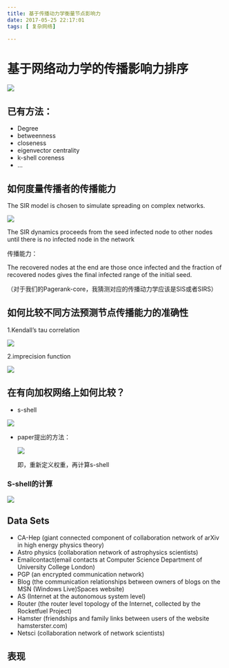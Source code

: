 ```yaml
---
title: 基于传播动力学衡量节点影响力
date: 2017-05-25 22:17:01
tags: [ 复杂网络]

---
```


# 基于网络动力学的传播影响力排序

![](http://imglf1.nosdn.127.net/img/Q20zbTVFMnRqRVVFYURheDhod3FIVjB0KzlxdmJiY0E0SUU2L0FDN3hENnFaODJnVTEyU0FBPT0.png?imageView&thumbnail=1680x0&quality=96&stripmeta=0&type=jpg)

## 已有方法：

- Degree
- betweenness
- closeness
- eigenvector centrality
- k-shell coreness
- ...

## 如何度量传播者的传播能力

The SIR model is chosen to simulate spreading on complex networks.

![](https://62e528761d0685343e1c-f3d1b99a743ffa4142d9d7f1978d9686.ssl.cf2.rackcdn.com/files/89057/width668/image-20150720-12527-16prslk.jpeg)

The SIR dynamics proceeds from the seed infected node to other nodes until there is no infected node in the network

传播能力：

The recovered nodes at the end are those once infected and the fraction of recovered nodes gives the final infected range of the initial seed.

（对于我们的Pagerank-core，我猜测对应的传播动力学应该是SIS或者SIRS）

## 如何比较不同方法预测节点传播能力的准确性

1.Kendall’s tau correlation

![](http://imglf1.nosdn.127.net/img/Q20zbTVFMnRqRVVFYURheDhod3FIWGdDZENzQWc2aWN3bWUxQ3ZKdjFGOE91M05wbnFIWFpnPT0.png?imageView&thumbnail=1680x0&quality=96&stripmeta=0&type=jpg)

2.imprecision function

![](http://imglf1.nosdn.127.net/img/Q20zbTVFMnRqRVVFYURheDhod3FIVndUNVA0UVhyQmhGbVBNY2t4QVJoajJoUWtkVXhaVHB3PT0.png?imageView&thumbnail=1680x0&quality=96&stripmeta=0&type=jpg)



## 在有向加权网络上如何比较？

- s-shell

![](http://imglf2.nosdn.127.net/img/Q20zbTVFMnRqRVVFYURheDhod3FIVTJjU1d5STMrRnlVQWthNmF4N1MwcG5vZTVPN0IwdzlBPT0.png?imageView&thumbnail=1680x0&quality=96&stripmeta=0&type=jpg)

- paper提出的方法：

  ![](http://imglf0.nosdn.127.net/img/Q20zbTVFMnRqRVVFYURheDhod3FIVzltbXN0dWRqbjJ6VVBEZmFCZnZxM2N0VFpoR0dTci9RPT0.png?imageView&thumbnail=1680x0&quality=96&stripmeta=0&type=jpg)

  即，重新定义权重，再计算s-shell

### S-shell的计算

  ![](http://imglf.nosdn.127.net/img/Q20zbTVFMnRqRVVFYURheDhod3FIYWd6YmxsN1dpZExhSnR3Q0ZKZ01xWE1EZGRaSmhxUldnPT0.png?imageView&thumbnail=1680x0&quality=96&stripmeta=0&type=jpg)

## Data Sets

- CA-Hep (giant connected component of collaboration network of arXiv in high energy physics theory)
- Astro physics (collaboration network of astrophysics scientists)
- Emailcontact(email contacts at Computer Science Department of University College London)
- PGP (an encrypted communication network)
- Blog (the communication relationships between owners of blogs on the MSN (Windows Live)Spaces website)
- AS (Internet at the autonomous system level)
- Router (the router level topology of the Internet, collected by the Rocketfuel Project)
- Hamster (friendships and family links between users of the website hamsterster.com)
- Netsci (collaboration network of network scientists)

## 表现

